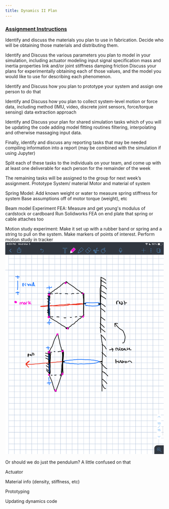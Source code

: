 ```yaml
---
title: Dynamics II Plan
---
```


### [Assignment Instructions](https://egr557.github.io/assignments/dynamics-ii-plan.html)


Identify and discuss the materials you plan to use in fabrication. Decide who will be obtaining those materials and distributing them.
 
Identify and Discuss the various parameters you plan to model in your simulation, including
actuator modeling
input signal specification
mass and inertia properties
link and/or joint stiffness
damping
friction
Discuss your plans for experimentally obtaining each of those values, and the model you would like to use for describing each phenomenon.

Identify and Discuss how you plan to prototype your system and assign one person to do that
 
 
Identify and Discuss how you plan to collect system-level motion or force data, including
method (IMU, video, discrete joint sensors, force/torque sensing)
data extraction approach

Identify and Discuss your plan for shared simulation tasks
which of you will be updating the code
adding model fitting routines
filtering, interpolating and otherwise massaging input data.

Finally, identify and discuss any reporting tasks that may be needed
compiling information into a report (may be combined with the simulation if using Jupyter)

Split each of these tasks to the individuals on your team, and come up with at least one deliverable for each person for the remainder of the week
 
The remaining tasks will be assigned to the group for next week’s assignment.
Prototype System/ material 
Motor and material of system

Spring Model:
Add known weight or water to measure spring stiffness for system
Base assumptions off of motor torque (weight), etc 

Beam model Experiment
FEA:
Measure and get young's modulus of cardstock or cardboard
Run Solidworks FEA on end plate that spring or cable attaches too

Motion study experiment:
Make it set up with a rubber band or spring and a string to pull on the system. 
Make markers of points of interest.
Perform motion study in tracker
![picture](IMG_0130.PNG)

Or should we do just the pendulum? 
A little confused on that

Actuator

Material info (density, stiffness, etc)

Prototyping 

Updating dynamics code

